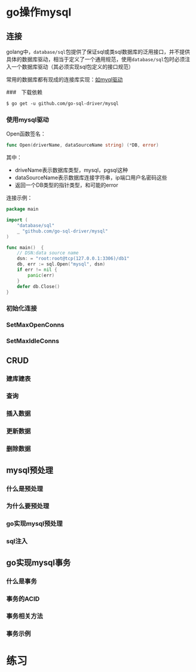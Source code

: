 # go操作mysql

## 连接

golang中，`database/sql`包提供了保证sql或类sql数据库的泛用接口，并不提供具体的数据库驱动，相当于定义了一个通用规范，使用`database/sql`包时必须注入一个数据库驱动（其必须实现sql包定义的接口规范）

常用的数据库都有现成的连接库实现：[如myql驱动](https://github.com/go-sql-driver/mysql)

###　下载依赖

```
$ go get -u github.com/go-sql-driver/mysql
```



### 使用mysql驱动



Open函数签名：

```go
func Open(driverName, dataSourceName string) (*DB, error)
```

其中：

- driveName表示数据库类型，mysql，pgsql这种
- dataSourceName表示数据库连接字符串，ip端口用户名密码这些
- 返回一个DB类型的指针类型，和可能的error

连接示例：

```go
package main

import (
	"database/sql"
	_ "github.com/go-sql-driver/mysql"
)

func main()  {
	// DSN:data source name
	dsn: = "root:root@tcp(127.0.0.1:3306)/db1"
	db, err := sql.Open("mysql", dsn)
	if err != nil {
		panic(err)
	}
	defer db.Close()
}
```



### 初始化连接

### SetMaxOpenConns

### SetMaxIdleConns

## CRUD

### 建库建表

### 查询

### 插入数据

### 更新数据

### 删除数据

## mysql预处理

### 什么是预处理

### 为什么要预处理

### go实现mysql预处理

### sql注入

## go实现mysql事务

### 什么是事务

### 事务的ACID

### 事务相关方法

### 事务示例

# 练习

